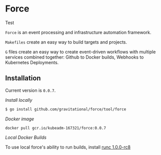 # Force

Test

`Force` is an event processing and infrastructure automation framework.

`Makefiles` create an easy way to build targets and projects.

`G` files create an easy way to create event-driven workflows with multiple services
combined together: Github to Docker builds, Webhooks to Kubernetes Deployments.


## Installation

Current version is `0.0.7`.

*Install locally*

```bash
$ go install github.com/gravitational/force/tool/force
```

*Docker image*

```
docker pull gcr.io/kubeadm-167321/force:0.0.7
```

*Local Docker Builds*

To use local force's ability to run builds, install
[runc 1.0.0-rc8](https://github.com/opencontainers/runc/releases/tag/v1.0.0-rc8)


